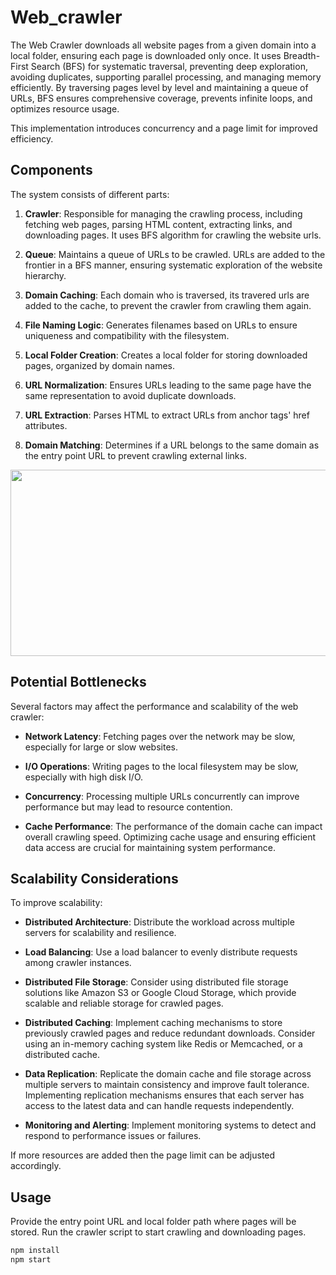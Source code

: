 <p align="center">
  <h1>Web_crawler</h1>
</p>

The Web Crawler downloads all website pages from a given domain into a local folder, ensuring each page is downloaded only once. It uses Breadth-First Search (BFS) for systematic traversal, preventing deep exploration, avoiding duplicates, supporting parallel processing, and managing memory efficiently. By traversing pages level by level and maintaining a queue of URLs, BFS ensures comprehensive coverage, prevents infinite loops, and optimizes resource usage.

This implementation introduces concurrency and a page limit for improved efficiency.

## Components

The system consists of different parts:

1. **Crawler**: Responsible for managing the crawling process, including fetching web pages, parsing HTML content, extracting links, and downloading pages. It uses BFS algorithm for crawling the website urls.

2. **Queue**: Maintains a queue of URLs to be crawled. URLs are added to the frontier in a BFS manner, ensuring systematic exploration of the website hierarchy.

3. **Domain Caching**: Each domain who is traversed, its travered urls are added to the cache, to prevent the crawler from crawling them again.

4. **File Naming Logic**: Generates filenames based on URLs to ensure uniqueness and compatibility with the filesystem.

5. **Local Folder Creation**: Creates a local folder for storing downloaded pages, organized by domain names.

6. **URL Normalization**: Ensures URLs leading to the same page have the same representation to avoid duplicate downloads.

7. **URL Extraction**: Parses HTML to extract URLs from anchor tags' href attributes.

8. **Domain Matching**: Determines if a URL belongs to the same domain as the entry point URL to prevent crawling external links.

<p align="center">
 <img width="800" height="298" src="https://raw.githubusercontent.com/gitgik/distributed-system-design/bc89b6300f0c2707446e9885918d5d0b7320e18d//images/designing_webcrawler_high_level.png" />
</p>

## Potential Bottlenecks

Several factors may affect the performance and scalability of the web crawler:

- **Network Latency**: Fetching pages over the network may be slow, especially for large or slow websites.

- **I/O Operations**: Writing pages to the local filesystem may be slow, especially with high disk I/O.

- **Concurrency**: Processing multiple URLs concurrently can improve performance but may lead to resource contention.

- **Cache Performance**: The performance of the domain cache can impact overall crawling speed. Optimizing cache usage and ensuring efficient data access are crucial for maintaining system performance.

## Scalability Considerations

To improve scalability:

- **Distributed Architecture**: Distribute the workload across multiple servers for scalability and resilience.

- **Load Balancing**: Use a load balancer to evenly distribute requests among crawler instances.

- **Distributed File Storage**: Consider using distributed file storage solutions like Amazon S3 or Google Cloud Storage, which provide scalable and reliable storage for crawled pages.

- **Distributed Caching**: Implement caching mechanisms to store previously crawled pages and reduce redundant downloads. Consider using an in-memory caching system like Redis or Memcached, or a distributed cache.

- **Data Replication**: Replicate the domain cache and file storage across multiple servers to maintain consistency and improve fault tolerance. Implementing replication mechanisms ensures that each server has access to the latest data and can handle requests independently.

- **Monitoring and Alerting**: Implement monitoring systems to detect and respond to performance issues or failures.

If more resources are added then the page limit can be adjusted accordingly.

## Usage

Provide the entry point URL and local folder path where pages will be stored. Run the crawler script to start crawling and downloading pages.

```bash
npm install
npm start

```
